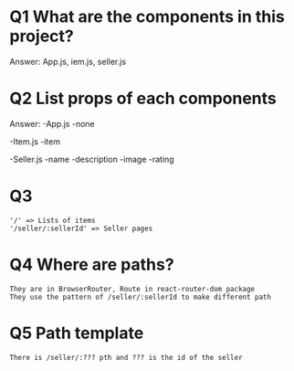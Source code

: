 # Q1 What are the components in this project?

Answer: App.js, iem.js, seller.js

# Q2 List props of each components

Answer:
-App.js
-none

-Item.js
-item

-Seller.js
-name
-description
-image
-rating

# Q3

    '/' => Lists of items
    '/seller/:sellerId' => Seller pages

# Q4 Where are paths?

    They are in BrowserRouter, Route in react-router-dom package
    They use the pattern of /seller/:sellerId to make different path

# Q5 Path template

    There is /seller/:??? pth and ??? is the id of the seller
